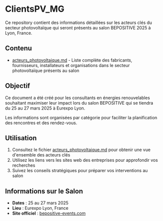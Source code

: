 # ClientsPV_MG

Ce repository contient des informations détaillées sur les acteurs clés du secteur photovoltaïque qui seront présents au salon BEPOSITIVE 2025 à Lyon, France.

## Contenu

- [acteurs_photovoltaique.md](acteurs_photovoltaique.md) - Liste complète des fabricants, fournisseurs, installateurs et organisations dans le secteur photovoltaïque présents au salon

## Objectif

Ce document a été créé pour les consultants en énergies renouvelables souhaitant maximiser leur impact lors du salon BEPOSITIVE qui se tiendra du 25 au 27 mars 2025 à Eurexpo Lyon.

Les informations sont organisées par catégorie pour faciliter la planification des rencontres et des rendez-vous.

## Utilisation

1. Consultez le fichier [acteurs_photovoltaique.md](acteurs_photovoltaique.md) pour obtenir une vue d'ensemble des acteurs clés
2. Utilisez les liens vers les sites web des entreprises pour approfondir vos recherches
3. Suivez les conseils stratégiques pour préparer vos interventions au salon

## Informations sur le Salon

- **Dates** : 25 au 27 mars 2025
- **Lieu** : Eurexpo Lyon, France
- **Site officiel** : [bepositive-events.com](https://www.bepositive-events.com/en)
